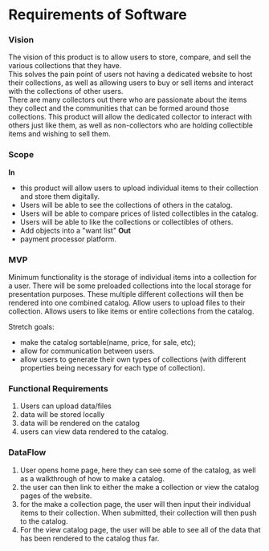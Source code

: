 # Requirements of Software

### Vision 

The vision of this product is to allow users to store, compare, and sell the various collections that they have.<br/>
This solves the pain point of users not having a dedicated website to host their collections, as well as allowing users to buy or sell items and interact with the collections of other users. <br/>
There are many collectors out there who are passionate about the items they collect and the communities that can be formed around those collections. This product will allow the dedicated collector to interact with others just like them, as well as non-collectors who are holding collectible items and wishing to sell them. <br/>

### Scope 

**In** 
- this product will allow users to upload individual items to their collection and store them digitally. 
- Users will be able to see the collections of others in the catalog. 
- Users will be able to compare prices of listed collectibles in the catalog. 
- Users will be able to like the collections or collectibles of others. 
- Add objects into a "want list"
**Out**
- payment processor platform. 


### MVP

Minimum functionality is the storage of individual items into a collection for a user. There will be some preloaded collections into the local storage for presentation purposes. These multiple different collections will then be rendered into one combined catalog. Allow users to upload files to their collection. Allows users to like items or entire collections from the catalog. 

Stretch goals:
- make the catalog sortable(name, price, for sale, etc); 
- allow for communication between users. 
- allow users to generate their own types of collections (with different properties being necessary for each type of collection).

### Functional Requirements 
1. Users can upload data/files
2. data will be stored locally 
3. data will be rendered on the catalog
4. users can view data rendered to the catalog. 

### DataFlow
1. User opens home page, here they can see some of the catalog, as well as a walkthrough of how to make a catalog. 
2. the user can then link to either the make a collection or view the catalog pages of the website. 
3. for the make a collection page, the user will then input their individual items to their collection. When submitted, their collection will then push to the catalog. 
4. For the view catalog page, the user will be able to see all of the data that has been rendered to the catalog thus far. 
